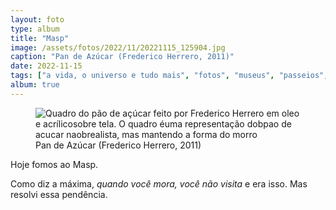```yaml
---
layout: foto
type: album
title: "Masp"
image: /assets/fotos/2022/11/20221115_125904.jpg
caption: "Pan de Azúcar (Frederico Herrero, 2011)"
date: 2022-11-15
tags: ["a vida, o universo e tudo mais", "fotos", "museus", "passeios", "pandemia"]
album: true
---
```

<figure class="foto-post">
    <img src="{{ site.baseurl }}/assets/fotos/2022/11/20221115_125904.jpg" alt="Quadro do pão de açúcar feito por Frederico Herrero em oleo e acrílicosobre tela. O quadro éuma representação dobpao de acucar naobrealista, mas mantendo a forma do morro" title="Quadro Pan de Azúcar (Frederico Herrero">
<figcaption>Pan de Azúcar (Frederico Herrero, 2011)</figcaption>
</figure>
Hoje fomos ao Masp.  

Como diz a máxima, *quando você mora, você não visita* e era isso. Mas resolvi essa pendência.